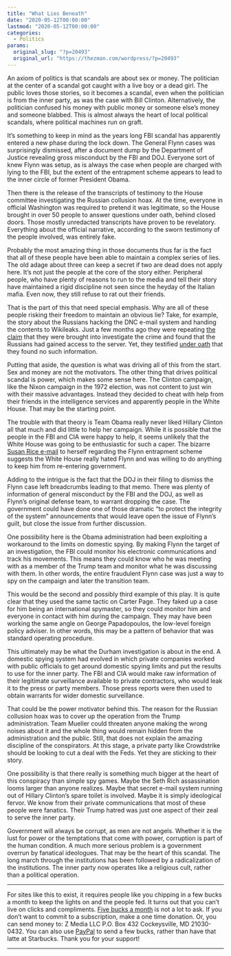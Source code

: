 ```yaml
---
title: "What Lies Beneath"
date: "2020-05-12T00:00:00"
lastmod: "2020-05-12T00:00:00"
categories:
  - Politics
params:
  original_slug: "?p=20493"
  original_url: "https://thezman.com/wordpress/?p=20493"
---
```


An axiom of politics is that scandals are about sex or money. The
politician at the center of a scandal got caught with a live boy or a
dead girl. The public loves those stories, so it becomes a scandal, even
when the politician is from the inner party, as was the case with Bill
Clinton. Alternatively, the politician confused his money with public
money or someone else’s money and someone blabbed. This is almost always
the heart of local political scandals, where political machines run on
graft.

It’s something to keep in mind as the years long FBI scandal has
apparently entered a new phase during the lock down. The General Flynn
cases was surprisingly dismissed, after a document dump by the
Department of Justice revealing gross misconduct by the FBI and DOJ.
Everyone sort of knew Flynn was setup, as is always the case when people
are charged with lying to the FBI, but the extent of the entrapment
scheme appears to lead to the inner circle of former President Obama.

Then there is the release of the transcripts of testimony to the House
committee investigating the Russian collusion hoax. At the time,
everyone in official Washington was required to pretend it was
legitimate, so the House brought in over 50 people to answer questions
under oath, behind closed doors. Those mostly unredacted transcripts
have proven to be revelatory. Everything about the official narrative,
according to the sworn testimony of the people involved, was entirely
fake.

Probably the most amazing thing in those documents thus far is the fact
that all of these people have been able to maintain a complex series of
lies. The old adage about three can keep a secret if two are dead does
not apply here. It’s not just the people at the core of the story
either. Peripheral people, who have plenty of reasons to run to the
media and tell their story have maintained a rigid discipline not seen
since the heyday of the Italian mafia. Even now, they still refuse to
rat out their friends.

That is the part of this that need special emphasis. Why are all of
these people risking their freedom to maintain an obvious lie? Take, for
example, the story about the Russians hacking the DNC e-mail system and
handing the contents to Wikileaks. Just a few months ago they were
repeating [the
claim](https://www.crowdstrike.com/blog/bears-midst-intrusion-democratic-national-committee/)
that they were brought into investigate the crime and found that the
Russians had gained access to the server. Yet, they testified [under
oath](https://www.dni.gov/files/HPSCI_Transcripts/2020-05-04-Shawn_Henry-MTR_Redacted.pdf)
that they found no such information.

Putting that aside, the question is what was driving all of this from
the start. Sex and money are not the motivators. The other thing that
drives political scandal is power, which makes some sense here. The
Clinton campaign, like the Nixon campaign in the 1972 election, was not
content to just win with their massive advantages. Instead they decided
to cheat with help from their friends in the intelligence services and
apparently people in the White House. That may be the starting point.

The trouble with that theory is Team Obama really never liked Hillary
Clinton all that much and did little to help her campaign. While it is
possible that the people in the FBI and CIA were happy to help, it seems
unlikely that the White House was going to be enthusiastic for such a
caper. The bizarre [Susan Rice
e-mail](https://www.foxnews.com/media/byron-york-susan-rice-email-obama-flynn)
to herself regarding the Flynn entrapment scheme suggests the White
House really hated Flynn and was willing to do anything to keep him from
re-entering government.

Adding to the intrigue is the fact that the DOJ in their filing to
dismiss the Flynn case left breadcrumbs leading to that memo. There was
plenty of information of general misconduct by the FBI and the DOJ, as
well as Flynn’s original defense team, to warrant dropping the case. The
government could have done one of those dramatic “to protect the
integrity of the system” announcements that would leave open the issue
of Flynn’s guilt, but close the issue from further discussion.

One possibility here is the Obama administration had been exploiting a
workaround to the limits on domestic spying. By making Flynn the target
of an investigation, the FBI could monitor his electronic communications
and track his movements. This means they could know who he was meeting
with as a member of the Trump team and monitor what he was discussing
with them. In other words, the entire fraudulent Flynn case was just a
way to spy on the campaign and later the transition team.

This would be the second and possibly third example of this play. It is
quite clear that they used the same tactic on Carter Page. They faked up
a case for him being an international spymaster, so they could monitor
him and everyone in contact with him during the campaign. They may have
been working the same angle on George Papadopoulos, the low-level
foreign policy adviser. In other words, this may be a pattern of
behavior that was standard operating procedure.

This ultimately may be what the Durham investigation is about in the
end. A domestic spying system had evolved in which private companies
worked with public officials to get around domestic spying limits and
put the results to use for the inner party. The FBI and CIA would make
raw information of their legitimate surveillance available to private
contractors, who would leak it to the press or party members. Those
press reports were then used to obtain warrants for wider domestic
surveillance.

That could be the power motivator behind this. The reason for the
Russian collusion hoax was to cover up the operation from the Trump
administration. Team Mueller could threaten anyone making the wrong
noises about it and the whole thing would remain hidden from the
administration and the public. Still, that does not explain the amazing
discipline of the conspirators. At this stage, a private party like
Crowdstrike should be looking to cut a deal with the Feds. Yet they are
sticking to their story.

One possibility is that there really is something much bigger at the
heart of this conspiracy than simple spy games. Maybe the Seth Rich
assassination looms larger than anyone realizes. Maybe that secret
e-mail system running out of Hillary Clinton’s spare toilet is involved.
Maybe it is simply ideological fervor. We know from their private
communications that most of these people were fanatics. Their Trump
hatred was just one aspect of their zeal to serve the inner party.

Government will always be corrupt, as men are not angels. Whether it is
the lust for power or the temptations that come with power, corruption
is part of the human condition. A much more serious problem is a
government overrun by fanatical ideologues. That may be the heart of
this scandal. The long march through the institutions has been followed
by a radicalization of the institutions. The inner party now operates
like a religious cult, rather than a political operation.

------------------------------------------------------------------------

For sites like this to exist, it requires people like you chipping in a
few bucks a month to keep the lights on and the people fed. It turns out
that you can’t live on clicks and compliments.
<a href="https://www.subscribestar.com/the-z-blog"
rel="noopener noreferrer" target="_blank">Five bucks a month</a> is not
a lot to ask. If you don’t want to commit to a subscription, make a one
time donation. Or, you can send money to: Z Media LLC P.O. Box 432
Cockeysville, MD 21030-0432. You can also use <a
href="https://www.paypal.com/cgi-bin/webscr?cmd=_s-xclick&amp;hosted_button_id=UDAS2Q8JYA6CN&amp;source=url"
rel="noopener noreferrer" target="_blank">PayPal</a> to send a few
bucks, rather than have that latte at Starbucks. Thank you for your
support!

------------------------------------------------------------------------
